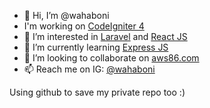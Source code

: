 - 👋 Hi, I’m @wahaboni
- I'm working on <a href="https://codeigniter.com/">CodeIgniter 4</a>
- 👀 I’m interested in <a href="https://laravel.com/">Laravel</a> and <a href="https://reactjs.org/">React JS</a>
- 🌱 I’m currently learning <a href="https://expressjs.com/">Express JS</a>
- 💞️ I’m looking to collaborate on <a href="https://aws86.com/">aws86.com</a>
- 📫 Reach me on IG: <a href="http://instagram.com/wahaboni">@wahaboni</a> 

Using github to save my private repo too :)

<!---
wahaboni/wahaboni is a ✨ special ✨ repository because its `README.md` (this file) appears on your GitHub profile.
You can click the Preview link to take a look at your changes.
--->
